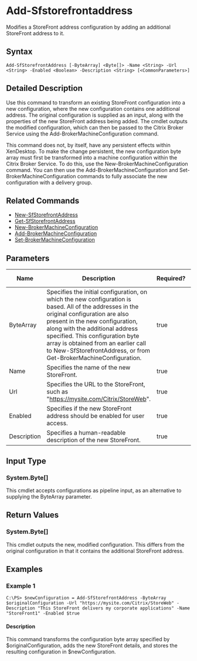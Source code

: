 ﻿
# Add-Sfstorefrontaddress
Modifies a StoreFront address configuration by adding an additional StoreFront address to it.
## Syntax

```
Add-SfStorefrontAddress [-ByteArray] <Byte[]> -Name <String> -Url <String> -Enabled <Boolean> -Description <String> [<CommonParameters>]
```

## Detailed Description
Use this command to transform an existing StoreFront configuration into a new configuration, where the new configuration contains one additional address. The original configuration is supplied as an input, along with the properties of the new StoreFront address being added. The cmdlet outputs the modified configuration, which can then be passed to the Citrix Broker Service using the Add-BrokerMachineConfiguration command.


This command does not, by itself, have any persistent effects within XenDesktop. To make the change persistent, the new configuration byte array must first be transformed into a machine configuration within the Citrix Broker Service. To do this, use the New-BrokerMachineConfiguration command. You can then use the Add-BrokerMachineConfiguration and Set-BrokerMachineConfiguration commands to fully associate the new configuration with a delivery group.


## Related Commands

* [New-SfStorefrontAddress](../New-SfStorefrontAddress/)
* [Get-SfStorefrontAddress](../Get-SfStorefrontAddress/)
* [New-BrokerMachineConfiguration](../New-BrokerMachineConfiguration/)
* [Add-BrokerMachineConfiguration](../Add-BrokerMachineConfiguration/)
* [Set-BrokerMachineConfiguration](../Set-BrokerMachineConfiguration/)
## Parameters
| Name   | Description | Required? | Pipeline Input | Default Value |
| --- | --- | --- | --- | --- |
| ByteArray | Specifies the initial configuration, on which the new configuration is based. All of the addresses in the original configuration are also present in the new configuration, along with the additional address specified. This configuration byte array is obtained from an earlier call to New-SfStorefrontAddress, or from Get-BrokerMachineConfiguration. | true | true (ByValue) |  |
| Name | Specifies the name of the new StoreFront. | true | false |  |
| Url | Specifies the URL to the StoreFront, such as "https://mysite.com/Citrix/StoreWeb". | true | false |  |
| Enabled | Specifies if the new StoreFront address should be enabled for user access. | true | false |  |
| Description | Specifies a human-readable description of the new StoreFront. | true | false |  |

## Input Type

### System.Byte\[\]
This cmdlet accepts configurations as pipeline input, as an alternative to supplying the ByteArray parameter.
## Return Values

### System.Byte\[\]
This cmdlet outputs the new, modified configuration. This differs from the original configuration in that it contains the additional StoreFront address.
## Examples

### Example 1

```
C:\PS> $newConfiguration = Add-SfStorefrontAddress -ByteArray $originalConfiguration -Url "https://mysite.com/Citrix/StoreWeb" -Description "This StoreFront delivers my corporate applications" -Name "StoreFront1" -Enabled $true
```

#### Description
This command transforms the configuration byte array specified by \$originalConfiguration, adds the new StoreFront details, and stores the resulting configuration in \$newConfiguration.
